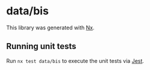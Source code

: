 # data/bis

This library was generated with [Nx](https://nx.dev).

## Running unit tests

Run `nx test data/bis` to execute the unit tests via [Jest](https://jestjs.io).
